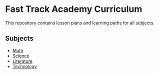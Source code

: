 # Fast Track Academy Curriculum

This repository contains lesson plans and learning paths for all subjects.

## Subjects

- [Math](math.md)
- [Science](science.md)
- [Literature](literature.md)
- [Technology](technology.md)
